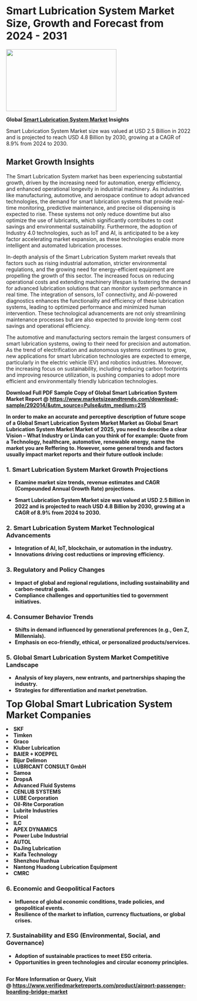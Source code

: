 <H1>Smart Lubrication System Market Size, Growth and Forecast from 2024 - 2031</H1><img class="aligncenter size-medium wp-image-584254" src="https://thirdeyenews.in/wp-content/uploads/2024/09/Global-Market-Research-300x168.jpeg" alt="" width="300" height="168" /><p><strong>Global&nbsp;<a href="https://www.marketsizeandtrends.com/download-sample/292014/&amp;utm_source=Pulse&amp;utm_medium=215">Smart Lubrication System Market</a> Insights</strong></p><p>Smart Lubrication System Market size was valued at USD 2.5 Billion in 2022 and is projected to reach USD 4.8 Billion by 2030, growing at a CAGR of 8.9% from 2024 to 2030.</p><p><h2>Market Growth Insights</h2> <p>The Smart Lubrication System market has been experiencing substantial growth, driven by the increasing need for automation, energy efficiency, and enhanced operational longevity in industrial machinery. As industries like manufacturing, automotive, and aerospace continue to adopt advanced technologies, the demand for smart lubrication systems that provide real-time monitoring, predictive maintenance, and precise oil dispensing is expected to rise. These systems not only reduce downtime but also optimize the use of lubricants, which significantly contributes to cost savings and environmental sustainability. Furthermore, the adoption of Industry 4.0 technologies, such as IoT and AI, is anticipated to be a key factor accelerating market expansion, as these technologies enable more intelligent and automated lubrication processes.</p> <p><strong></strong></p> <p>In-depth analysis of the Smart Lubrication System market reveals that factors such as rising industrial automation, stricter environmental regulations, and the growing need for energy-efficient equipment are propelling the growth of this sector. The increased focus on reducing operational costs and extending machinery lifespan is fostering the demand for advanced lubrication solutions that can monitor system performance in real time. The integration of sensors, IoT connectivity, and AI-powered diagnostics enhances the functionality and efficiency of these lubrication systems, leading to optimized performance and minimized human intervention. These technological advancements are not only streamlining maintenance processes but are also expected to provide long-term cost savings and operational efficiency.</p> <p>The automotive and manufacturing sectors remain the largest consumers of smart lubrication systems, owing to their need for precision and automation. As the trend of electrification and autonomous systems continues to grow, new applications for smart lubrication technologies are expected to emerge, particularly in the electric vehicle (EV) and robotics industries. Moreover, the increasing focus on sustainability, including reducing carbon footprints and improving resource utilization, is pushing companies to adopt more efficient and environmentally friendly lubrication technologies.</p> <p><strong></p><p><span class=""><strong>Download Full PDF Sample Copy of Global Smart Lubrication System Market Report</strong> @ <a href="https://www.marketsizeandtrends.com/download-sample/292014/&amp;utm_source=Pulse&amp;utm_medium=215" target="_blank">https://www.marketsizeandtrends.com/download-sample/292014/&amp;utm_source=Pulse&amp;utm_medium=215</a></span></p><p>In order to make an accurate and perceptive description of future scope of a Global&nbsp;Smart Lubrication System Market Market as Global&nbsp;Smart Lubrication System Market Market of 2025, you need to describe a clear Vision &ndash; What Industry or Linda can you think of for example: Quote from a Technology, healthcare, automotive, renewable energy, name the market you are Reffering to. However, some general trends and factors usually impact market reports and their future outlook include:</p><h3>1.&nbsp;<strong>Smart Lubrication System Market Growth Projections</strong></h3><ul><li>Examine market size trends, revenue estimates and CAGR (Compounded Annual Growth Rate) projections.</li><li><p>Smart Lubrication System Market size was valued at USD 2.5 Billion in 2022 and is projected to reach USD 4.8 Billion by 2030, growing at a CAGR of 8.9% from 2024 to 2030.</p></li></ul><h3>2.&nbsp;<strong>Smart Lubrication System Market Technological Advancements</strong></h3><ul><li>Integration of AI, IoT, blockchain, or automation in the industry.</li><li>Innovations driving cost reductions or improving efficiency.</li></ul><h3>3.&nbsp;<strong>Regulatory and Policy Changes</strong></h3><ul><li>Impact of global and regional regulations, including sustainability and carbon-neutral goals.</li><li>Compliance challenges and opportunities tied to government initiatives.</li></ul><h3>4.&nbsp;<strong>Consumer Behavior Trends</strong></h3><ul><li>Shifts in demand influenced by generational preferences (e.g., Gen Z, Millennials).</li><li>Emphasis on eco-friendly, ethical, or personalized products/services.</li></ul><h3>5.&nbsp;<strong>Global Smart Lubrication System Market Competitive Landscape</strong></h3><ul><li>Analysis of key players, new entrants, and partnerships shaping the industry.</li><li>Strategies for differentiation and market penetration.</li></ul><p data-pm-slice="1 1 []"><span style="color: inherit; font-family: inherit; font-size: 25px;">Top Global Smart Lubrication System Market Companies</span></p><div class="" data-test-id=""><p><li>SKF</li><li> Timken</li><li> Graco</li><li> Kluber Lubrication</li><li> BAIER + KOEPPEL</li><li> Bijur Delimon</li><li> LUBRICANT CONSULT GmbH</li><li> Samoa</li><li> DropsA</li><li> Advanced Fluid Systems</li><li> CENLUB SYSTEMS</li><li> LUBE Corporation</li><li> Oil-Rite Corporation</li><li> Lubrite Industries</li><li> Pricol</li><li> ILC</li><li> APEX DYNAMICS</li><li> Power Lube Industrial</li><li> AUTOL</li><li> DaJing Lubrication</li><li> Kaifa Technology</li><li> Shenzhou Runhua</li><li> Nantong Huadong Lubrication Equipment</li><li> CMRC</li></p></div><h3>6.&nbsp;<strong>Economic and Geopolitical Factors</strong></h3><ul><li>Influence of global economic conditions, trade policies, and geopolitical events.</li><li>Resilience of the market to inflation, currency fluctuations, or global crises.</li></ul><h3>7.&nbsp;<strong>Sustainability and ESG (Environmental, Social, and Governance)</strong></h3><ul><li>Adoption of sustainable practices to meet ESG criteria.</li><li>Opportunities in green technologies and circular economy principles.</li></ul><h2><strong style="font-size: 14px;">For More Information or Query, Visit @&nbsp;</strong><a style="background-color: #ffffff; font-size: 14px;" href="https://www.marketsizeandtrends.com/report/smart-lubrication-system-market/" target="_blank">https://www.verifiedmarketreports.com/product/airport-passenger-boarding-bridge-market</a></h2>
